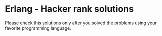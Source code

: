 Erlang - Hacker rank solutions
=================

Please check this solutions only after you solved the problems using your favorite programming language.


